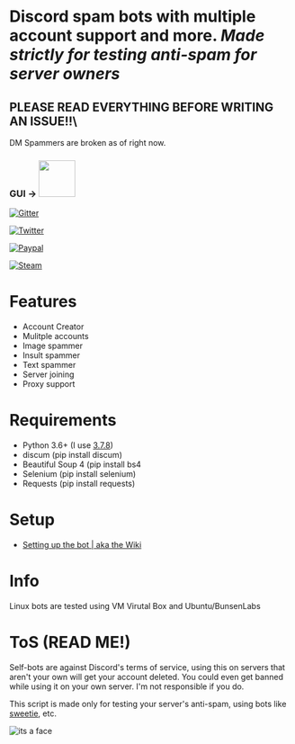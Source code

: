 # Discord spam bots with multiple account support and more. *Made strictly for testing anti-spam for server owners*

## PLEASE READ EVERYTHING BEFORE WRITING AN ISSUE!!\
DM Spammers are broken as of right now. 

### GUI -> [<img src="https://s.put.re/pgh732Cd.png" width="65" />](https://github.com/Merubokkusu/Fuyuumi/releases/latest)

[![Gitter](https://badges.gitter.im/discord-spam-bots/community.svg)](https://gitter.im/discord-spam-bots/community?utm_source=badge&utm_medium=badge&utm_campaign=pr-badge)

[![Twitter](https://img.shields.io/twitter/follow/merubokkusu?style=social)](https://twitter.com/intent/follow?screen_name=merubokkusu)

[![Paypal](https://img.shields.io/badge/paypal-donate-brightgreen)](https://www.paypal.me/Merubokkusu?)

[![Steam](https://img.shields.io/badge/donate-steam-green?logo=Steam&style=flat-square)](https://steamcommunity.com/tradeoffer/new/?partner=94720138&token=GY23F7tU)



# Features 
- Account Creator
- Mulitple accounts
- Image spammer
- Insult spammer
- Text spammer
- Server joining
- Proxy support 

# Requirements 
- Python 3.6+ (I use [3.7.8](https://www.python.org/downloads/release/python-378/))
- discum (pip install discum)
- Beautiful Soup 4 (pip install bs4
- Selenium (pip install selenium)
- Requests (pip install requests)

# Setup
- [Setting up the bot | aka the Wiki](https://github.com/Merubokkusu/discord-spam-bots/wiki)

# Info
Linux bots are tested using VM Virutal Box and Ubuntu/BunsenLabs

# ToS (READ ME!)

Self-bots are against Discord's terms of service, using this on servers that aren't your own will get your account deleted.
You could even get banned while using it on your own server. I'm not responsible if you do.

This script is made only for testing your server's anti-spam, using bots like [sweetie](https://github.com/blackhole12/sweetiebot),  etc.

![its a face](http://i.imgur.com/bTMYozm.png)
